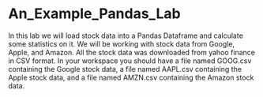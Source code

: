 # An_Example_Pandas_Lab
In this lab we will load stock data into a Pandas Dataframe and calculate some statistics on it. We will be working with stock data from Google, Apple, and Amazon.
All the stock data was downloaded from yahoo finance in CSV format. In your workspace you should have a file named GOOG.csv containing the Google stock data, a file named AAPL.csv containing the Apple stock data, and a file named AMZN.csv containing the Amazon stock data. 
